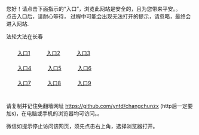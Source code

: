 您好！请点击下面指示的“入口”，浏览此网站是安全的，且为您带来平安。。 <br/>
点击入口后，请耐心等待， 过程中可能会出现无法打开的提示，请忽略，最终会进入网站. </br>

法轮大法在长春<br/>
<div style="padding:10px"><a style="margin:20px" target="_blank" href="https://d20vclm5a4s2ff.cloudfront.net/2Qpsp?iefft" id="ccLink1" rel="nofollow">入口1</a> <a target="_blank" style="margin:20px" href="https://d22b2dn35gjq2i.cloudfront.net/2Qpsp?zmjzubjm" id="ccLink2" rel="nofollow">入口2</a> <a style="margin:20px" target="_blank" href="https://dk5u01rn6h8k6.cloudfront.net/2Qpsp?bqtqccka" id="ccLink3" rel="nofollow">入口3</a></div>

<div style="padding:10px" ><a style="margin:20px" target="_blank" href="https://d20vclm5a4s2ff.cloudfront.net/2Qpsp?iefft" id="ccLink4" rel="nofollow">入口4</a> <a style="margin:20px" href="https://d22b2dn35gjq2i.cloudfront.net/2Qpsp?zmjzubjm" target="_blank" id="ccLink5" rel="nofollow">入口5</a> <a style="margin:20px" href="https://dk5u01rn6h8k6.cloudfront.net/2Qpsp?bqtqccka" target="_blank" id="ccLink6" rel="nofollow">入口6</a></div>

<div style="padding:10px"><a style="margin:20px" target="_blank" href="https://d20vclm5a4s2ff.cloudfront.net/2Qpsp?iefft" id="ccLink7" rel="nofollow">入口7</a> <a style="margin:20px" href="https://d22b2dn35gjq2i.cloudfront.net/2Qpsp?zmjzubjm" target="_blank" id="ccLink8" rel="nofollow">入口8</a> <a style="margin:20px" target="_blank" href="https://dk5u01rn6h8k6.cloudfront.net/2Qpsp?bqtqccka" id="ccLink9" rel="nofollow">入口9</a></div>

<br/>



请复制并记住免翻墙网址 https://github.com/yntd/changchunzx (http后一定要加s)，在电脑或手机的浏览器均可访问。。<br/>

微信如提示停止访问该网页，须先点击右上角，选择浏览器打开。
